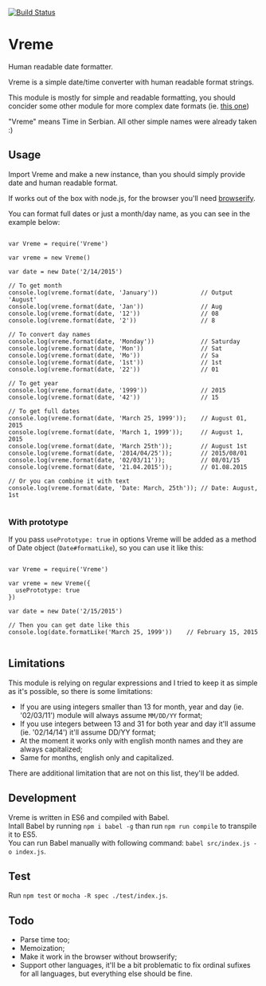 [![Build Status](https://travis-ci.org/stojanovic/vreme.svg)](https://travis-ci.org/stojanovic/vreme)

# Vreme
Human readable date formatter.

Vreme is a simple date/time converter with human readable format strings.

This module is mostly for simple and readable formatting, you should concider 
some other module for more complex date formats (ie. [this one](https://www.npmjs.com/package/strftime))

"Vreme" means Time in Serbian. All other simple names were already taken :)

## Usage

Import Vreme and make a new instance, than you should simply provide date and 
human readable format.

If works out of the box with node.js, for the browser you'll need [browserify](https://www.npmjs.com/package/browserify).

You can format full dates or just a month/day name, as you can see 
in the example below:

```

var Vreme = require('Vreme')

var vreme = new Vreme()

var date = new Date('2/14/2015')

// To get month
console.log(vreme.format(date, 'January'))            // Output 'August'
console.log(vreme.format(date, 'Jan'))                // Aug
console.log(vreme.format(date, '12'))                 // 08
console.log(vreme.format(date, '2'))                  // 8

// To convert day names
console.log(vreme.format(date, 'Monday'))             // Saturday
console.log(vreme.format(date, 'Mon'))                // Sat
console.log(vreme.format(date, 'Mo'))                 // Sa
console.log(vreme.format(date, '1st'))                // 1st
console.log(vreme.format(date, '22'))                 // 01

// To get year
console.log(vreme.format(date, '1999'))               // 2015
console.log(vreme.format(date, '42'))                 // 15

// To get full dates
console.log(vreme.format(date, 'March 25, 1999'));    // August 01, 2015
console.log(vreme.format(date, 'March 1, 1999'));     // August 1, 2015
console.log(vreme.format(date, 'March 25th'));        // August 1st
console.log(vreme.format(date, '2014/04/25'));        // 2015/08/01
console.log(vreme.format(date, '02/03/11'));          // 08/01/15
console.log(vreme.format(date, '21.04.2015'));        // 01.08.2015

// Or you can combine it with text
console.log(vreme.format(date, 'Date: March, 25th')); // Date: August, 1st


```

### With prototype

If you pass `usePrototype: true` in options Vreme will be added as a method
of Date object (`Date#formatLike`), so you can use it like this:

```

var Vreme = require('Vreme')

var vreme = new Vreme({
  usePrototype: true
})

var date = new Date('2/15/2015')

// Then you can get date like this
console.log(date.formatLike('March 25, 1999'))    // February 15, 2015


```

## Limitations

This module is relying on regular expressions and I tried to keep it as simple 
as it's possible, so there is some limitations:

- If you are using integers smaller than 13 for month, year and day (ie. 
'02/03/11') module will always assume `MM/DD/YY` format;
- If you use integers between 13 and 31 for both year and day it'll assume (ie.
'02/14/14') it'll assume DD/YY format;
- At the moment it works only with english month names and they are always 
capitalized;
- Same for months, english only and capitalized.

There are additional limitation that are not on this list, they'll be added.

## Development

Vreme is written in ES6 and compiled with Babel.  
Intall Babel by running `npm i babel -g` than run `npm run compile` to 
transpile it to ES5.  
You can run Babel manually with following command: `babel src/index.js -o index.js`.

## Test

Run `npm test` or `mocha -R spec ./test/index.js`.

## Todo

- Parse time too;
- Memoization;
- Make it work in the browser without browserify;
- Support other languages, it'll be a bit problematic to fix ordinal sufixes for
all languages, but everything else should be fine.
